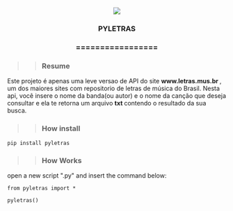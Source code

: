 
<h1 align="center">
<img src="https://img.shields.io/static/v1?label=PYLETRAS%20POR&message=Bates&color=7159c1&style=flat-square&logo=ghost"/>
<h3> <p align="center">PYLETRAS </p> </h3>
<h3> <p align="center"> ================= </p> </h3>

>> <h3> Resume </h3>

<p> Este projeto é apenas uma leve versao de API do site <b> www.letras.mus.br </b>, um dos maiores sites com repositorio de letras de música do Brasil. Nesta api, você insere o nome da banda(ou autor) e o nome da canção que deseja consultar e ela te retorna um arquivo <b> txt </b> contendo o resultado da sua busca.  </p>

>> <h3> How install </h3>

```
pip install pyletras
```

>> <h3> How Works </h3>

<p> open a new script ".py" and insert the command below: </p>

```
from pyletras import *

pyletras()
```
    